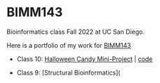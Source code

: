 # BIMM143
Bioinformatics class Fall 2022 at UC San Diego.

Here is a portfolio of my work for [BIMM143](https://bioboot.github.io/bimm143_F22/)


- Class 10: [Halloween Candy Mini-Project](https://github.com/lcuellar0/BIMM143/blob/main/Class10/Lab%2010-%20Halloween%20Mini%20Project.md) | [code](https://github.com/lcuellar0/BIMM143/tree/main/Class10)

- Class 9: [Structural Bioinformatics](
